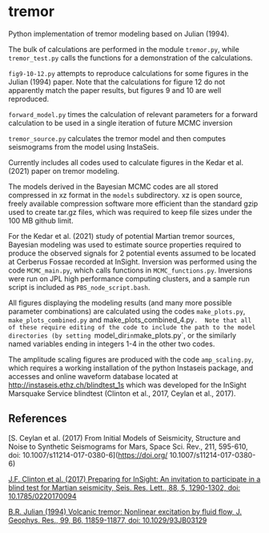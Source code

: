 # tremor
Python implementation of tremor modeling based on Julian (1994).

The bulk of calculations are performed in the module `tremor.py`, while `tremor_test.py` calls the functions for a demonstration of the calculations.

`fig9-10-12.py` attempts to reproduce calculations for some figures in the Julian (1994) paper.  Note that the calculations for figure 12 do not apparently match the paper results, but figures 9 and 10 are well reproduced.

`forward_model.py` times the calculation of relevant parameters for a forward calculation to be used in a single iteration of future MCMC inversion

`tremor_source.py` calculates the tremor model and then computes seismograms from the model using InstaSeis.

Currently includes all codes used to calculate figures in the Kedar et al. (2021) paper on tremor modeling.

The models derived in the Bayesian MCMC codes are all stored compressed in xz format in the `models` subdirectory.  xz is open source, freely available compression software more efficient than the standard gzip used to create tar.gz files, which was required to keep file sizes under the 100 MB github limit.

For the Kedar et al. (2021) study of potential Martian tremor sources, Bayesian modeling was used to estimate source properties required to produce the observed signals for 2 potential events assumed to be located at Cerberus Fossae recorded at InSight.  Inversion was performed using the code `MCMC_main.py`, which calls functions in `MCMC_functions.py`.  Inversions were run on JPL high performance computing clusters, and a sample run script is included as `PBS_node_script.bash`.

All figures displaying the modeling results (and many more possible parameter combinations) are calculated using the codes `make_plots.py`, `make_plots_combined.py` and make_plots_combined_4.py`.  Note that all of these require editing of the code to include the path to the model directories (by setting `model_dir` in `make_plots.py`, or the similarly named variables ending in integers 1-4 in the other two codes.

The amplitude scaling figures are produced with the code `amp_scaling.py`, which requires a working installation of the python Instaseis package, and accesses and online waveform database located at http://instaseis.ethz.ch/blindtest_1s which was developed for the InSight Marsquake Service blindtest (Clinton et al., 2017, Ceylan et al., 2017).

## References
[S. Ceylan et al. (2017) From Initial Models of Seismicity, Structure and Noise to Synthetic Seismograms for Mars, Space Sci. Rev., 211, 595-610, doi: 10.1007/s11214-017-0380-6](https://doi.org/ 10.1007/s11214-017-0380-6)

[J.F. Clinton et al. (2017) Preparing for InSight:  An invitation to participate in a blind test for Martian seismicity, Seis. Res. Lett., 88, 5, 1290-1302, doi: 10.1785/0220170094](https://doi.org/10.1785/0220170094)

[B.R. Julian (1994) Volcanic tremor: Nonlinear excitation by fluid flow, J. Geophys. Res., 99, B6, 11859-11877, doi: 10.1029/93JB03129](https://doi.org/10.1029/93JB03129)
